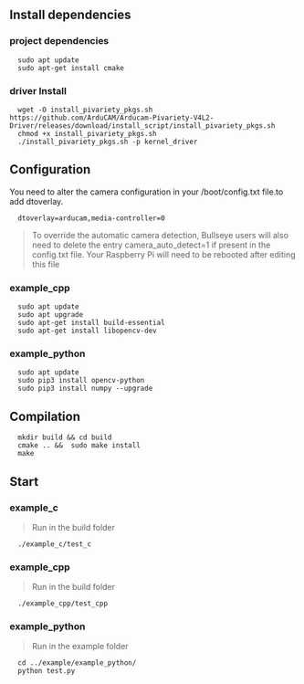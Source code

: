 ## Install dependencies
### project dependencies
```Shell
  sudo apt update
  sudo apt-get install cmake
```
### driver Install
```Shell
  wget -O install_pivariety_pkgs.sh https://github.com/ArduCAM/Arducam-Pivariety-V4L2-Driver/releases/download/install_script/install_pivariety_pkgs.sh
  chmod +x install_pivariety_pkgs.sh
  ./install_pivariety_pkgs.sh -p kernel_driver
```
## Configuration
You need to alter the camera configuration in your /boot/config.txt file.to add dtoverlay.
```Shell
  dtoverlay=arducam,media-controller=0
```
> To override the automatic camera detection, Bullseye users will also need to delete the entry camera_auto_detect=1 if present in the config.txt file. Your Raspberry Pi will need to be rebooted after editing this file
### example_cpp
```Shell
  sudo apt update
  sudo apt upgrade
  sudo apt-get install build-essential
  sudo apt-get install libopencv-dev
```
### example_python
```Shell
  sudo apt update
  sudo pip3 install opencv-python
  sudo pip3 install numpy --upgrade
```
## Compilation
```Shell
  mkdir build && cd build
  cmake .. &&  sudo make install
  make
```
## Start
### example_c
> Run in the build folder
```Shell
  ./example_c/test_c
```
### example_cpp
> Run in the build folder
```Shell
  ./example_cpp/test_cpp
```
### example_python
> Run in the example folder
```Shell
  cd ../example/example_python/
  python test.py
```
